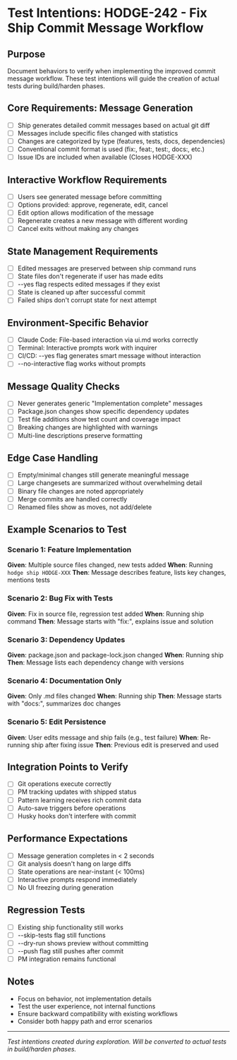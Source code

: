 # Test Intentions: HODGE-242 - Fix Ship Commit Message Workflow

## Purpose
Document behaviors to verify when implementing the improved commit message workflow.
These test intentions will guide the creation of actual tests during build/harden phases.

## Core Requirements: Message Generation
- [ ] Ship generates detailed commit messages based on actual git diff
- [ ] Messages include specific files changed with statistics
- [ ] Changes are categorized by type (features, tests, docs, dependencies)
- [ ] Conventional commit format is used (fix:, feat:, test:, docs:, etc.)
- [ ] Issue IDs are included when available (Closes HODGE-XXX)

## Interactive Workflow Requirements
- [ ] Users see generated message before committing
- [ ] Options provided: approve, regenerate, edit, cancel
- [ ] Edit option allows modification of the message
- [ ] Regenerate creates a new message with different wording
- [ ] Cancel exits without making any changes

## State Management Requirements
- [ ] Edited messages are preserved between ship command runs
- [ ] State files don't regenerate if user has made edits
- [ ] --yes flag respects edited messages if they exist
- [ ] State is cleaned up after successful commit
- [ ] Failed ships don't corrupt state for next attempt

## Environment-Specific Behavior
- [ ] Claude Code: File-based interaction via ui.md works correctly
- [ ] Terminal: Interactive prompts work with inquirer
- [ ] CI/CD: --yes flag generates smart message without interaction
- [ ] --no-interactive flag works without prompts

## Message Quality Checks
- [ ] Never generates generic "Implementation complete" messages
- [ ] Package.json changes show specific dependency updates
- [ ] Test file additions show test count and coverage impact
- [ ] Breaking changes are highlighted with warnings
- [ ] Multi-line descriptions preserve formatting

## Edge Case Handling
- [ ] Empty/minimal changes still generate meaningful message
- [ ] Large changesets are summarized without overwhelming detail
- [ ] Binary file changes are noted appropriately
- [ ] Merge commits are handled correctly
- [ ] Renamed files show as moves, not add/delete

## Example Scenarios to Test

### Scenario 1: Feature Implementation
**Given**: Multiple source files changed, new tests added
**When**: Running `hodge ship HODGE-XXX`
**Then**: Message describes feature, lists key changes, mentions tests

### Scenario 2: Bug Fix with Tests
**Given**: Fix in source file, regression test added
**When**: Running ship command
**Then**: Message starts with "fix:", explains issue and solution

### Scenario 3: Dependency Updates
**Given**: package.json and package-lock.json changed
**When**: Running ship
**Then**: Message lists each dependency change with versions

### Scenario 4: Documentation Only
**Given**: Only .md files changed
**When**: Running ship
**Then**: Message starts with "docs:", summarizes doc changes

### Scenario 5: Edit Persistence
**Given**: User edits message and ship fails (e.g., test failure)
**When**: Re-running ship after fixing issue
**Then**: Previous edit is preserved and used

## Integration Points to Verify
- [ ] Git operations execute correctly
- [ ] PM tracking updates with shipped status
- [ ] Pattern learning receives rich commit data
- [ ] Auto-save triggers before operations
- [ ] Husky hooks don't interfere with commit

## Performance Expectations
- [ ] Message generation completes in < 2 seconds
- [ ] Git analysis doesn't hang on large diffs
- [ ] State operations are near-instant (< 100ms)
- [ ] Interactive prompts respond immediately
- [ ] No UI freezing during generation

## Regression Tests
- [ ] Existing ship functionality still works
- [ ] --skip-tests flag still functions
- [ ] --dry-run shows preview without committing
- [ ] --push flag still pushes after commit
- [ ] PM integration remains functional

## Notes
- Focus on behavior, not implementation details
- Test the user experience, not internal functions
- Ensure backward compatibility with existing workflows
- Consider both happy path and error scenarios

---
*Test intentions created during exploration. Will be converted to actual tests in build/harden phases.*